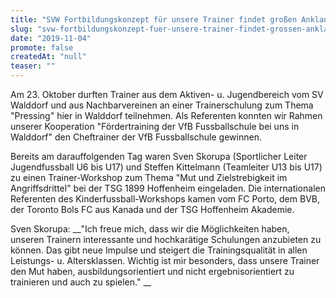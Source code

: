 ```yaml
---
title: "SVW Fortbildungskonzept für unsere Trainer findet großen Anklang"
slug: "svw-fortbildungskonzept-fuer-unsere-trainer-findet-grossen-anklang"
date: "2019-11-04"
promote: false
createdAt: "null"
teaser: ""
---
```

Am 23. Oktober durften Trainer aus dem Aktiven- u. Jugendbereich vom SV Walddorf und aus Nachbarvereinen an einer Trainerschulung zum Thema "Pressing" hier in Walddorf teilnehmen. Als Referenten konnten wir Rahmen unserer Kooperation "Fördertraining der VfB Fussballschule bei uns in Walddorf" den Cheftrainer der VfB Fussballschule gewinnen.


Bereits am darauffolgenden Tag waren Sven Skorupa (Sportlicher Leiter Jugendfussball U6 bis U17) und Steffen Kittelmann (Teamleiter U13 bis U17) zu einen Trainer-Workshop zum Thema "Mut und Zielstrebigkeit im Angriffsdrittel" bei der TSG 1899 Hoffenheim eingeladen. Die internationalen Referenten des Kinderfussball-Workshops kamen vom FC Porto, dem BVB, der Toronto Bols FC aus Kanada und der TSG Hoffenheim Akademie.


Sven Skorupa:  __"Ich freue mich, dass wir die Möglichkeiten haben, unseren Trainern interessante und hochkarätige Schulungen anzubieten zu können. Das gibt neue Impulse und steigert die Trainingsqualität in allen Leistungs- u. Altersklassen. Wichtig ist mir besonders, dass unsere Trainer den Mut haben, ausbildungsorientiert und nicht ergebnisorientiert zu trainieren und auch zu spielen." __
